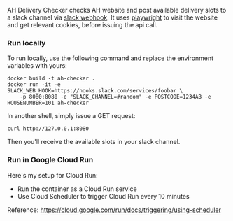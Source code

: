 AH Delivery Checker checks AH website and post available delivery slots to a slack channel via [slack webhook](https://api.slack.com/messaging/webhooks).
It uses [playwright](https://github.com/microsoft/playwright-python) to visit the website and get relevant cookies, before issuing the api call.

### Run locally
To run locally, use the following command and replace the environment variables with yours:
```
docker build -t ah-checker .
docker run -it -e SLACK_WEB_HOOK=https://hooks.slack.com/services/foobar \
    -p 8080:8080 -e "SLACK_CHANNEL=#random" -e POSTCODE=1234AB -e HOUSENUMBER=101 ah-checker
```

In another shell, simply issue a GET request:
```
curl http://127.0.0.1:8080
```

Then you'll receive the available slots in your slack channel.

### Run in Google Cloud Run
Here's my setup for Cloud Run:
* Run the container as a Cloud Run service
* Use Cloud Scheduler to trigger Cloud Run every 10 minutes

Reference: https://cloud.google.com/run/docs/triggering/using-scheduler
